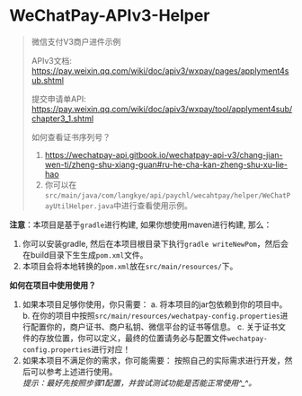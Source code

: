 # WeChatPay-APIv3-Helper
> 微信支付V3商户进件示例
> 
> APIv3文档: https://pay.weixin.qq.com/wiki/doc/apiv3/wxpay/pages/applyment4sub.shtml
> 
> 提交申请单API: https://pay.weixin.qq.com/wiki/doc/apiv3/wxpay/tool/applyment4sub/chapter3_1.shtml
> 
> 如何查看证书序列号？
> 1. https://wechatpay-api.gitbook.io/wechatpay-api-v3/chang-jian-wen-ti/zheng-shu-xiang-guan#ru-he-cha-kan-zheng-shu-xu-lie-hao
> 2. 你可以在`src/main/java/com/langkye/api/paychl/wecahtpay/helper/WeChatPayUtilHelper.java`中进行查看使用示例。

**注意**：本项目是基于`gradle`进行构建, 如果你想使用maven进行构建, 那么：
1. 你可以安装gradle, 然后在本项目根目录下执行`gradle writeNewPom`，然后会在build目录下生生成`pom.xml`文件。
2. 本项目会将本地转换的`pom.xml`放在`src/main/resources/`下。

**如何在项目中使用使用？**
1. 如果本项目足够你使用，你只需要：
    a. 将本项目的jar包依赖到你的项目中。
    b. 在你的项目中按照`src/main/resources/wechatpay-config.properties`进行配置你的，商户证书、商户私钥、微信平台的证书等信息。
    c. 关于证书文件的存放位置，你可以定义，最终的位置请务必与配置文件`wechatpay-config.properties`进行对应！
2. 如果本项目不满足你的需求，你可能需要：
    按照自己的实际需求进行开发，然后可以参考上述进行使用。   
    *提示：最好先按照步骤1配置，并尝试测试功能是否能正常使用^_^。*
